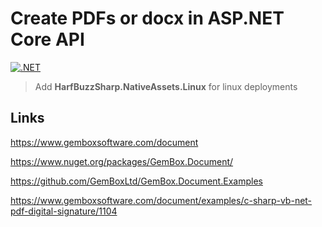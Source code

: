 # Create PDFs or docx in ASP.NET Core API

[![.NET](https://github.com/damienbod/AspNetCoreCreatePdf/actions/workflows/dotnet.yml/badge.svg)](https://github.com/damienbod/AspNetCoreCreatePdf/actions/workflows/dotnet.yml)

> Add **HarfBuzzSharp.NativeAssets.Linux** for linux deployments

## Links

https://www.gemboxsoftware.com/document

https://www.nuget.org/packages/GemBox.Document/

https://github.com/GemBoxLtd/GemBox.Document.Examples

https://www.gemboxsoftware.com/document/examples/c-sharp-vb-net-pdf-digital-signature/1104